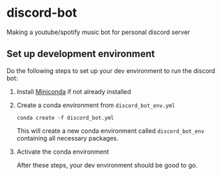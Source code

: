 # discord-bot
Making a youtube/spotify music bot for personal discord server

## Set up development environment

Do the following steps to set up your dev environment to run the discord bot:
1. Install [Miniconda](https://docs.conda.io/en/latest/miniconda.html) if not already installed
2. Create a conda environment from `discord_bot_env.yml`

    `conda create -f discord_bot.yml`

    This will create a new conda environment called `discord_bot_env` containing all necessary packages.
3. Activate the conda environment

    After these steps, your dev environment should be good to go.
